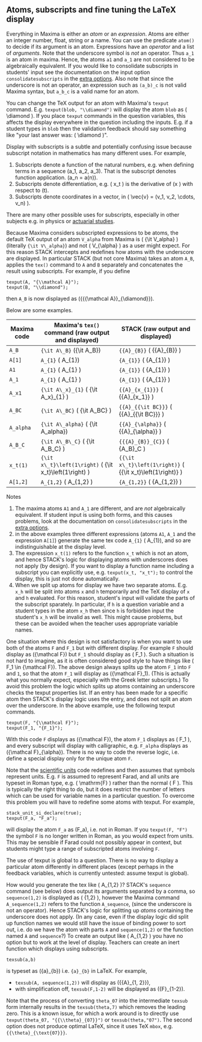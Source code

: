 ## Atoms, subscripts and fine tuning the LaTeX display

Everything in Maxima is either an _atom_ or an _expression_. Atoms are either an integer number, float, string or a name.  You can use the predicate `atom()` to decide if its argument is an atom.  Expressions have an _operator_ and a list of _arguments_. Note that the underscore symbol is _not_ an operator.  Thus `a_1` is an atom in maxima. Hence, the atoms `a1` and `a_1` are not considered to be algebraically equivalent.  If you would like to consolidate subscripts in students' input see the documentation on the input option `consolidatesubscripts` in the [extra options](../Authoring/Inputs/index.md).  Also note that since the underscore is not an operator, an expression such as `(a_b)_c` is not valid Maxima syntax, but `a_b_c` is a valid name for an atom.

You can change the TeX output for an atom with Maxima's `texput` command.  E.g. `texput(blob, "\\diamond")` will display the atom `blob` as \( \diamond \).  If you place `texput` commands in the question variables, this affects the display everywhere in the question including the inputs.  E.g. if a student types in `blob` then the validation feedback should say something like "your last answer was: \( \diamond \)".

Display with subscripts is a subtle and potentially confusing issue because subscript notation in mathematics has many different uses.  For example,

1. Subscripts denote a function of the natural numbers, e.g. when defining terms in a sequence \(a_1, a_2, a_3\).  That is the subscript denotes function application.  \(a_n = a(n)\).
2. Subscripts denote differentiation, e.g. \( x_t \) is the derivative of \(x \) with respect to \(t\).
3. Subscripts denote coordinates in a vector, in \( \vec{v} = (v_1, v_2, \cdots, v_n)  \).

There are many other possible uses for subscripts, especially in other subjects e.g. in physics or [actuarial studies](../Reference/Actuarial.md).

Because Maxima considers subscripted expressions to be atoms, the default TeX output of an atom `V_alpha` from Maxima is \( {\it V\_alpha} \) (literally `{\it V\_alpha}`) and not \( V_{\alpha} \) as a user might expect.  For this reason STACK intercepts and redefines how atoms with the underscore are displayed.  In particular STACK (but not core Maxima) takes an atom `A_B`, applies the `tex()` command to `A` and `B` separately and concatenates the result using subscripts.  For example, if you define

    texput(A, "{\\mathcal A}");
    texput(B, "\\diamond");

then `A_B` is now displayed as \({{{\mathcal A}}_{\diamond}}\).

Below are some examples.

| Maxima code  | Maxima's `tex()` command (raw output and displayed)       | STACK  (raw output and displayed)                             |
|--------------|-----------------------------------------------------------|---------------------------------------------------------------|
| `A_B`        | `{\it A\_B}` \({\it A\_B}\)                               | `{{A}_{B}}` \( {{A}_{B}} \)                                   |
| `A[1]`       | `A_{1}` \( A_{1}\)                                        | `{A_{1}}` \( {A_{1}} \)                                       |
| `A1`         | `A_{1}` \( A_{1} \)                                       | `{A_{1}}` \( {A_{1}} \)                                       |
| `A_1`        | `A_{1}` \( A_{1} \)                                       | `{A_{1}}` \( {A_{1}} \)                                       |
| `A_x1`       | `{\it A\_x}_{1}` \( {\it A\_x}_{1} \)                     | `{{A}_{x_{1}}}` \( {{A}_{x_1}} \)                             |
| `A_BC`       | `{\it A\_BC}` \( {\it A\_BC} \)                           | `{{A}_{{\it BC}}}` \( {{A}_{{\it BC}}} \)                     |
| `A_alpha`    | `{\it A\_alpha}` \( {\it A\_alpha}\)                      | `{{A}_{\alpha}}` \( {{A}_{\alpha}} \)                         |
| `A_B_C`      | `{\it A\_B\_C}` \( {\it A\_B\_C} \)                       | `{{{A}_{B}}_{C}}` \( {A_B}_C \)                               |
| `x_t(1)`     | `{\it x\_t}\left(1\right)` \( {\it x\_t}\left(1\right) \) | `{{\it x\_t}\left(1\right)}` \( {{\it x\_t}\left(1\right)} \) |
| `A[1,2]`     | `A_{1,2}` \( A_{1,2} \)                                   | `{A_{1,2}}` \( {A_{1,2}} \)                                   |

Notes

1. The maxima atoms `A1` and `A_1` are different, and are _not_ algebraically equivalent.  If student input is using both forms, and this causes problems, look at the documentation on `consolidatesubscripts` in the [extra options](../Authoring/Inputs/index.md).
2. in the above examples three different expressions (atoms `A1`, `A_1` and the expression `A[1]`) generate the same tex code `A_{1}` \( A_{1}\), and so are indistinguishable at the display level.
3. The expression `x_t(1)` refers to the function `x_t` which is not an atom, and hence STACK's logic for displaying atoms with underscores does not apply (by design).  If you want to display a function name including a subscript you can explicitly use, e.g. `texput(x_t, "x_t");` to control the display, this is just not done automatically.
4. When we split up atoms for display we have two separate atoms.  E.g. `x_h` will be split into atoms `x` and `h` temporarily and the TeX display of `x` and `h` evaluated.  For this reason, student's input will validate the parts of the subscript sparately.  In particular, if `h` is a question variable and a student types in the atom `x_h` then since `h` is forbidden input the student's `x_h` will be invalid as well.  This might cause problems, but these can be avoided when the teacher uses appropriate variable names.

One situation where this design is not satisfactory is when you want to use both of the atoms `F` and `F_1` but with different display. For example `F` should display as \({\mathcal F}\) but `F_1` should display as \( F_1 \).  Such a situation is not hard to imagine, as it is often considered good style to have things like \( F_1 \in {\mathcal F}\).  The above design always splits up the atom `F_1` into `F` and `1`, so that the atom `F_1` will display as  \({\mathcal F}_1\).  (This is actually what you normally expect, especially with the Greek letter subscripts.)  To avoid this problem the logic which splits up atoms containing an underscore checks the texput properties list. If an entry has been made for a specific atom then STACK's display logic uses the entry, and does not split an atom over the underscore.  In the above example, use the following texput commands.

    texput(F, "{\\mathcal F}");
    texput(F_1, "{F_1}");

With this code `F` displays as \({\mathcal F}\), the atom `F_1` displays as \( F_1 \), and every subscript will display with calligraphic, e.g. `F_alpha` displays as \({\mathcal F}_{\alpha}\).  There is no way to code the reverse logic, i.e. define a special display only for the unique atom `F`.

Note that the [scientific units](../Topics/Units.md) code redefines and then assumes that symbols represent units.  E.g. `F` is assumed to represent Farad, and all units are typeset in Roman type, e.g. \( \mathrm{F} \) rather than the normal \( F \). This is typically the right thing to do, but it does restrict the number of letters which can be used for variable names in a particular question.  To overcome this problem you will have to redefine some atoms with texput.  For example,

    stack_unit_si_declare(true);
    texput(F_a, "F_a");

will display the atom `F_a` as \(F_a\), i.e. not in Roman.  If you `texput(F, "F")` the symbol `F` is no longer written in Roman, as you would expect from units.  This may be sensible if Farad could not possibly appear in context, but students might type a range of subscripted atoms involving `F`.

The use of texput is global to a question. There is no way to display a particular atom differently in different places (except perhaps in the feedback variables, which is currently untested: assume texput is global).

How would you generate the tex like \( A_{1,2} \)?  STACK's `sequence` command (see below) does output its arguments separated by a comma, so `sequence(1,2)` is displayed as \( {1,2} \), however the Maxima command `A_sequence(1,2)` refers to the function `A_sequence`, (since the underscore is not an operator).  Hence STACK's logic for splitting up _atoms_ containing the underscore does not apply.  (In any case, even if the display logic did split up function names we would still have the issue of binding power to sort out, i.e. do we have the atom with parts `A` and `sequence(1,2)` or the function named `A` and `sequence`?)  To create an output like \( A_{1,2} \) you have no option but to work at the level of display.  Teachers can create an inert function which displays using subscripts.

    texsub(a,b)

is typeset as \({a}_{b}\) i.e. `{a}_{b}` in LaTeX.  For example,

* `texsub(A, sequence(1,2))` will display as \({{A}_{1, 2}}\),
* with simplification off, `texsub(F,1-2)` will be displayed as \({F}_{1-2}\).

Note that the process of converting `theta_07` into the intermediate `texsub` form internally results in the `texsub(theta,7)` which removes the leading zero.  This is a known issue, for which a work around is to directly use `texput(theta_07, "{{\\theta}_{07}}")` or `texsub(theta,"07")`.  The second option does not produce optimal LaTeX, since it uses TeX `mbox`, e.g. `{{\theta}_{\text{07}}}`.
